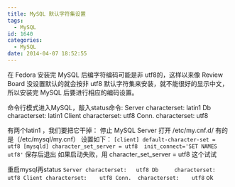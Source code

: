 ```yaml
---
title: MySQL 默认字符集设置
tags:
  - MySQL
id: 1640
categories:
  - MySQL
date: 2014-04-07 18:52:55
---
```


在 Fedora 安装完 MySQL 后编字符编码可能是非 utf8的，这样以来像 Review Board 没设置默认的就会按非 utf8 默认字符集来安装，就不能很好的显示中文，所以安装完 MySQL 后要进行相应的编码设置。

命令行模式进入MySQL，敲入status命令:
Server characterset:	latin1
Db     characterset:	latin1
Client characterset:	utf8
Conn.  characterset:	utf8<!--more-->

有两个latin1 ，我们要把它干掉：
停止
MySQL Server
打开
/etc/my.cnf.d/ 有的是（/etc/mysql/my.cnf）
设置如下：
`[client]
default-character-set = utf8
[mysqld]
character_set_server = utf8 
init_connect='SET NAMES utf8'`
保存后退出
如果启动失败，用 character_set_server = utf8 这个试试

重启mysql再status
`Server characterset:	utf8
Db     characterset:	utf8
Client characterset:	utf8
Conn.  characterset:	utf8`
ok